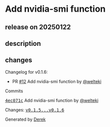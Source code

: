 # Add nvidia-smi function

## release on 20250122
## description
## changes
Changelog for v0.1.6:

* PR <a class="issue-link js-issue-link" data-error-text="Failed to load title" data-id="2804712131" data-permission-text="Title is private" data-url="https://github.com/openfaas/store-functions/issues/12" data-hovercard-type="pull_request" data-hovercard-url="/openfaas/store-functions/pull/12/hovercard" href="https://github.com/openfaas/store-functions/pull/12">#12</a> Add nvidia-smi function by <a class="user-mention notranslate" data-hovercard-type="user" data-hovercard-url="/users/welteki/hovercard" data-octo-click="hovercard-link-click" data-octo-dimensions="link_type:self" href="https://github.com/welteki">@welteki</a>

Commits  

<a class="commit-link" data-hovercard-type="commit" data-hovercard-url="https://github.com/openfaas/store-functions/commit/4ec071c15be6bdb75118dd0bc00e4b6988126add/hovercard" href="https://github.com/openfaas/store-functions/commit/4ec071c15be6bdb75118dd0bc00e4b6988126add"><tt>4ec071c</tt></a> Add nvidia-smi function by <a class="user-mention notranslate" data-hovercard-type="user" data-hovercard-url="/users/welteki/hovercard" data-octo-click="hovercard-link-click" data-octo-dimensions="link_type:self" href="https://github.com/welteki">@welteki</a>

Changes: <a class="commit-link" href="https://github.com/openfaas/store-functions/compare/v0.1.5...v0.1.6"><tt>v0.1.5...v0.1.6</tt></a>

Generated by <a href="https://github.com/alexellis/derek/">Derek</a>

